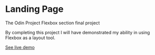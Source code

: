 # Landing Page

The Odin Project Flexbox section final project

By completing this project I will have demonstrated my ability
in using Flexbox as a layout tool.

[See live demo](https://sinabayati.github.io/landing-page/)
